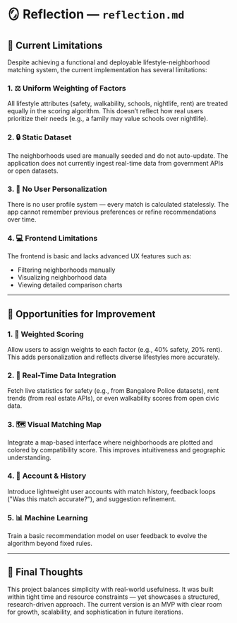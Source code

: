# 🪞 Reflection — `reflection.md`

## 🚧 Current Limitations

Despite achieving a functional and deployable lifestyle-neighborhood matching system, the current implementation has several limitations:

### 1. ⚖️ Uniform Weighting of Factors

All lifestyle attributes (safety, walkability, schools, nightlife, rent) are treated equally in the scoring algorithm. This doesn’t reflect how real users prioritize their needs (e.g., a family may value schools over nightlife).

### 2. 🔒 Static Dataset

The neighborhoods used are manually seeded and do not auto-update. The application does not currently ingest real-time data from government APIs or open datasets.

### 3. 🚫 No User Personalization

There is no user profile system — every match is calculated statelessly. The app cannot remember previous preferences or refine recommendations over time.

### 4. 💻 Frontend Limitations

The frontend is basic and lacks advanced UX features such as:

* Filtering neighborhoods manually
* Visualizing neighborhood data
* Viewing detailed comparison charts

---

## 🌱 Opportunities for Improvement

### 1. 🧠 Weighted Scoring

Allow users to assign weights to each factor (e.g., 40% safety, 20% rent). This adds personalization and reflects diverse lifestyles more accurately.

### 2. 🔄 Real-Time Data Integration

Fetch live statistics for safety (e.g., from Bangalore Police datasets), rent trends (from real estate APIs), or even walkability scores from open civic data.

### 3. 🗺️ Visual Matching Map

Integrate a map-based interface where neighborhoods are plotted and colored by compatibility score. This improves intuitiveness and geographic understanding.

### 4. 🧩 Account & History

Introduce lightweight user accounts with match history, feedback loops ("Was this match accurate?"), and suggestion refinement.

### 5. 📊 Machine Learning

Train a basic recommendation model on user feedback to evolve the algorithm beyond fixed rules.

---

## 🧠 Final Thoughts

This project balances simplicity with real-world usefulness. It was built within tight time and resource constraints — yet showcases a structured, research-driven approach. The current version is an MVP with clear room for growth, scalability, and sophistication in future iterations.

